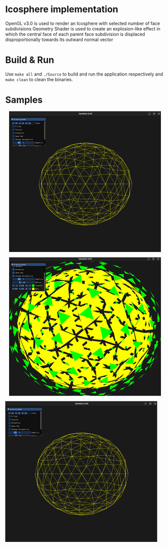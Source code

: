 # Icosphere implementation
OpenGL v3.0 is used to render an Icosphere with selected number of face subdivisions
Geometry Shader is used to create an explosion-like effect in which the central face 
of each parent face subdivision is displaced disproportionally towards its outward normal vector


# Build & Run
Use `make all` and `./Source` to build and run the application respectively
and `make clean` to clean the binaries.


# Samples

<p align="center">
  <img src="demo_1.png" >
</p>


<p align="center">
  <img src="demo_2.png" >
</p>

[![Watch the video](demo_1.png)](geodesic.mkv)

 
